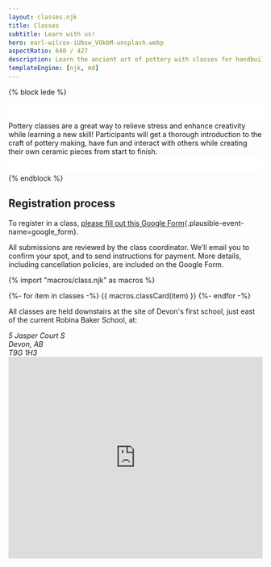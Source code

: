 ```yaml
---
layout: classes.njk
title: Classes
subtitle: Learn with us!
hero: earl-wilcox-iUbsw_VOkbM-unsplash.webp
aspectRatio: 640 / 427
description: Learn the ancient art of pottery with classes for handbuilding and throwing on the wheel.
templateEngine: [njk, md]
---
```


{% block lede %}
<div class="classes-lede">
    <img src="/statics/curve.svg" class="curve" inline>
    <section>
        Pottery classes are a great way to relieve stress and enhance creativity while
        learning a new skill! Participants will get a thorough introduction to the craft
        of pottery making, have fun and interact with others while creating their own
        ceramic pieces from start to finish.
    </section>
    <img src="/statics/curve.svg" class="curve" inline>
</div>
{% endblock %}

<section class="flow">

## Registration process

To register in a class, [please fill out this Google Form](https://docs.google.com/forms/d/e/1FAIpQLSclFVriggvYdFPbGgaSdJ5Zbhrjbx4jXAjyKoebXi2MCwDAXw/viewform?vc=0&c=0&w=1&flr=0){.plausible-event-name=google_form}.

All submissions are reviewed by the class coordinator. We'll email you to confirm your spot, and to send instructions for payment. More details, including cancellation policies, are included on the Google Form.

<div id="class-calendar">
{% import "macros/class.njk" as macros %}
 
{%- for item in classes -%}
{{ macros.classCard(item) }}
{%- endfor -%}
<div>
</section>

<section class="flow">

All classes are held downstairs at the site of Devon's first school, just east of the current Robina Baker School, at:

<div class="address">
<div>
    <address itemscope="itemscope" itemtype="http://data-vocabulary.org/Address">
    <span itemprop="street-address">5 Jasper Court S</span></br>
    <span itemprop="locality">Devon</span>, <span itemprop="region">AB</span></br>
    <span itemprop="postal-code">T9G 1H3</span>
    </address>
</div>
<div>
<iframe width="100%" height="400" frameborder="0" scrolling="no" marginheight="0" marginwidth="0" src="https://maps.google.com/maps?width=100%25&amp;height=600&amp;hl=en&amp;q=5%20Jasper%20Ct%20S,%20Devon,%20AB,%20T9G%201A2+(Devon%20Pottery%20Guild)&amp;t=&amp;z=16&amp;ie=UTF8&amp;iwloc=B&amp;output=embed"><a href="https://www.maps.ie/population/">Population calculator map</a></iframe></div>
</div>
</section>